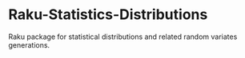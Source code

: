 # Raku-Statistics-Distributions
Raku package for statistical distributions and related random variates generations.
